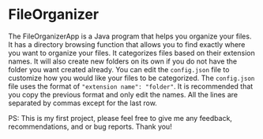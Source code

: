 # FileOrganizer
The FileOrganizerApp is a Java program that helps you organize your files. It has a directory browsing function that allows you to find exactly where you want to organize your files. It categorizes files based on their extension names. It will also create new folders on its own if you do not have the folder you want created already. You can edit the `config.json` file to customize how you would like your files to be categorized. The `config.json` file uses the format of `"extension name": "folder"`. It is recommended that you copy the previous format and only edit the names. All the lines are separated by commas except for the last row.

PS: This is my first project, please feel free to give me any feedback, recommendations, and or bug reports. Thank you!
